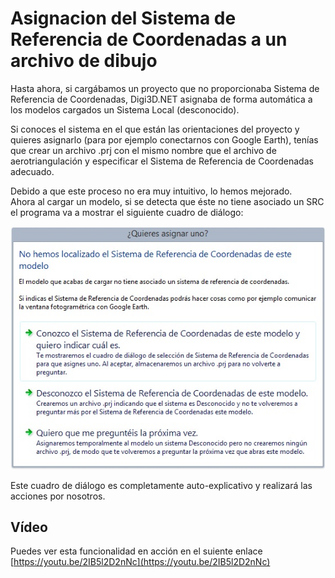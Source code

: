 # Asignacion del Sistema de Referencia de Coordenadas a un archivo de dibujo

Hasta ahora, si cargábamos un proyecto que no proporcionaba Sistema de Referencia de Coordenadas, Digi3D.NET asignaba de forma automática a los modelos cargados un Sistema Local \(desconocido\).

Si conoces el sistema en el que están las orientaciones del proyecto y quieres asignarlo \(para por ejemplo conectarnos con Google Earth\), tenías que crear un archivo .prj con el mismo nombre que el archivo de aerotriangulación y especificar el Sistema de Referencia de Coordenadas adecuado.

Debido a que este proceso no era muy intuitivo, lo hemos mejorado.  
Ahora al cargar un modelo, si se detecta que éste no tiene asociado un SRC el programa va a mostrar el siguiente cuadro de diálogo:

![Cuadro de di&#xE1;logo solicitando asignar un sistema de referencia de coordenadas a un modelo](../../../../.gitbook/assets/asignar-uno.jpg)

Este cuadro de diálogo es completamente auto-explicativo y realizará las acciones por nosotros.

## Vídeo

Puedes ver esta funcionalidad en acción en el suiente enlace [https://youtu.be/2IB5l2D2nNc](https://youtu.be/2IB5l2D2nNc)

